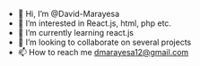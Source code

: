 - 👋 Hi, I’m @David-Marayesa
- 👀 I’m interested in React.js, html, php etc.
- 🌱 I’m currently learning react.js
- 💞️ I’m looking to collaborate on several projects
- 📫 How to reach me dmarayesa12@gmail.com

<!---
David-Marayesa/David-Marayesa is a ✨ special ✨ repository because its `README.md` (this file) appears on your GitHub profile.
You can click the Preview link to take a look at your changes.
--->
